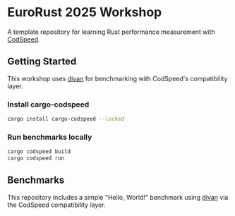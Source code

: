 # EuroRust 2025 Workshop

A template repository for learning Rust performance measurement with [CodSpeed](https://codspeed.io/).

## Getting Started

This workshop uses [divan](https://docs.rs/divan/) for benchmarking with CodSpeed's compatibility layer.

### Install cargo-codspeed

```sh
cargo install cargo-codspeed --locked
```

### Run benchmarks locally

```sh
cargo codspeed build
cargo codspeed run
```

## Benchmarks

This repository includes a simple "Hello, World!" benchmark using [divan](https://docs.rs/divan/) via the CodSpeed compatibility layer.
